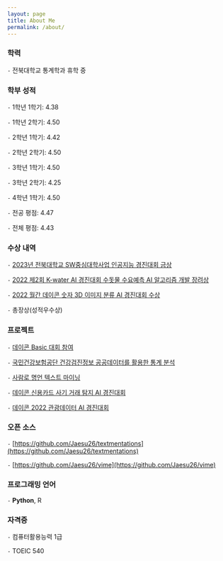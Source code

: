 ```yaml
---
layout: page
title: About Me
permalink: /about/
---
```


### 학력

`-` 전북대학교 통계학과 휴학 중

### 학부 성적

`-` 1학년 1학기: 4.38

`-` 1학년 2학기: 4.50

`-` 2학년 1학기: 4.42

`-` 2학년 2학기: 4.50

`-` 3학년 1학기: 4.50

`-` 3학년 2학기: 4.25

`-` 4학년 1학기: 4.50

`-` 전공 평점: 4.47

`-` 전체 평점: 4.43

### 수상 내역

`-` [2023년 전북대학교 SW중심대학사업 인공지능 경진대회 금상](https://github.com/Jaesu26/jbnu-book-genre-classification)

`-` [2022 제2회 K-water AI 경진대회 수돗물 수요예측 AI 알고리즘 개발 장려상](https://github.com/Jaesu26/aifactory-water-demand-forecasting)

`-` [2022 월간 데이콘 숫자 3D 이미지 분류 AI 경진대회 수상](https://github.com/Jaesu26/dacon-3d-mnist-image-classification)

`-` 총장상(성적우수상)

### 프로젝트

`-` [데이콘 Basic 대회 참여](https://github.com/Jaesu26/dacon-basic)

`-` [국민건강보험공단 건강검진정보 공공데이터를 활용한 통계 분석](https://github.com/Jaesu26/statistical-database-project)

`-` [사람로 명언 텍스트 마이닝](https://github.com/Jaesu26/text-mining-project)

`-` [데이콘 신용카드 사기 거래 탐지 AI 경진대회](https://github.com/Jaesu26/dacon-credit-card-fraud-detection)

`-` [데이콘 2022 관광데이터 AI 경진대회](https://github.com/Jaesu26/dacon-point-of-interest-category-classification)

### 오픈 소스

`-` [https://github.com/Jaesu26/textmentations](https://github.com/Jaesu26/textmentations)

`-` [https://github.com/Jaesu26/vime](https://github.com/Jaesu26/vime)

### 프로그래밍 언어

`-` **Python**, R

### 자격증

`-` 컴퓨터활용능력 1급

`-` TOEIC 540

[^1]:a blogging platform that natively supports Jupyter notebooks in addition to other formats.
